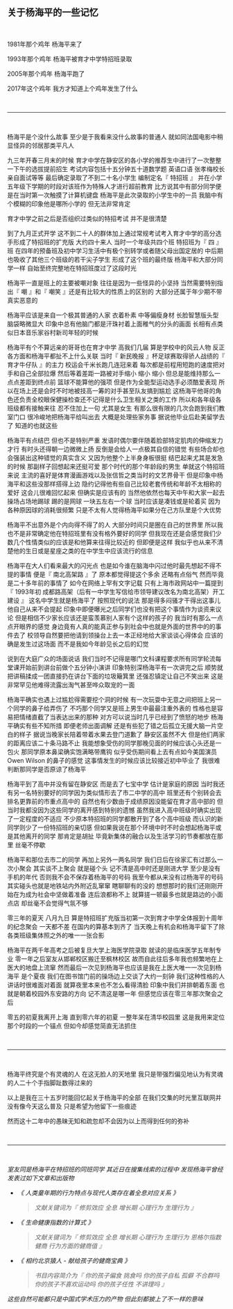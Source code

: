 ## 关于杨海平的一些记忆

<br />

1981年那个鸡年 杨海平来了

1993年那个鸡年 杨海平被育才中学特招班录取

2005年那个鸡年 杨海平跑了

2017年这个鸡年 我方才知道上个鸡年发生了什么

<br />

* * *

<br />

杨海平是个没什么故事 至少是于我看来没什么故事的普通人 就如同法国电影中稍显怪异的邻居那类平凡人

九三年开春三月末的时候 育才中学在静安区的各小学的推荐生中进行了一次整整一下午的选拔提前招生 考试内容包括十五分钟五十道数学题 英语口语 张孝梅校长亲自面试等等 最后确定录取了不到二十名小学生 编制定名『 特招班 』 并在小学五年级下学期的时段对该班作为特殊人才进行超前教育 比方说其中有部分同学便是在当时第一次触摸了计算机键盘 杨海平是此次录取的小学生中的一员 我脑中有个模糊的印象他是哪所小学的 但无法非常肯定

育才中学之前之后是否组织过类似的特招考试 并不是很清楚

到了九月正式开学 这不到二十人的群体加上通过常规考试考入育才中学的高分选手形成了特招班的扩充版 大约四十来人 当时一个年级共四个班 特招班为『 四 』班 在四年的预备班及初中学习生活中有极个别转学或者随父母出国定居的 中后期也吸收了其他三个班级的若干尖子学生 形成了这个班的最终版 杨海平和大部分同学一样 自始至终完整地在特招班度过了这段时光

杨海平一直是班上的主要被嘲对象 往往是因为一些怪异的小坚持 当然需要特别指出『 嘲 』和『 嘲笑 』还是有比较大的性质上的区别的 大部分还属于年少期不带真实恶意的

杨海平应该是来自一个极其普通的人家 衣着朴素 中等偏瘦身材 长脸智慧版头型 脑袋略微显大 印象中总有他脑门都是汗珠衬着上面稚气的分头的画面 长相有点类似日本音乐家谷村新司年轻的时候

杨海平有个不算远亲的哥哥也在育才中学 高我们几届 算是学校中的风云人物 反正各方面和杨海平都扯不上什么关联 当时『 新民晚报 』杯足球赛取得骄人战绩的『 育才牛仔队 』的主力 校运会千米长跑几连冠来着 每次都是前程用短跑的速度把对手和自己全部拉爆 然后等着差距一路被对手缩小 缩小 缩小 但总是能维持那么一点点差距到终点前 篮球不能算他的强项 但是作为全能型运动选手必须酷爱表现 所以在场上还是会时不时地被技高一筹的对手甚至队友搞到尴尬 这杨海平他哥的角色还负责全校眼保健操检查还不记得是什么卫生相关之类的工作 所以和各年级各班级都有接触来往 忍不住加上一句 尤其是女生 有那么很有限的几次会跑到我们教室门口 很冷峻地把杨海平给叫出去 大概是处理些家务事 据说他毕业后赴美留学去了 知道的也就这些

杨海平有点结巴 但也不是特别严重 发语时偶尔要伴随着脸部特定肌肉的伸缩发力才行 有时头还得朝一边微微上扬 反倒是会给人一点极其自信的错觉 有些场合却也会强装出这种错觉的真实含义 又因为他整个上半身身板很挺 结巴起来尤其是发急的时候 那副样子回想起来还挺可爱 那个时代的那个年龄段的男生 单就这个特招班来说 主流的喜好是体育漫画游戏以及张信哲之类当时的文艺界骨干 但是印象中杨海平和这些没那样搭得上边 隐约记得他有些自己比较老套传统和年龄不太相称的爱好 这会儿很难回忆起来 但确实是应该有的 当然他依然也每天中午和大家一起去操场占场地踢球 踢的是网球 一块五左右一个球 当时应该是凑钱或是轮着买 因为各种原因球的消耗很频繁 只是不太有人觉得杨海平如果分在己方队里是个大优势 

杨海平不出意外是个内向得不得了的人 大部分时间只是圈在自己的世界里 所以我也不是非常确定他在特招班里有没有格外要好的同学 但我现在还是会感觉我们少数几个性情类似的应该是和他算来往得比较近的 但即便是这样 我似乎也从来不清楚他的生日或是星座之类的在中学生中应该流行的信息

杨海平在大人们看来最大的闪光点 也是如今谁在脑海中闪过他时最先想起不得不提的事情 便是『 南北高架路 』了 原本都觉得提这个多余 还略有点俗气 然而毕竟是二十多年前的事情了 如今在网络上罕有文字记载 只有上海市政网站中一篇提到『 1993年初 成都路高架（后有一中学生写信给市领导建议改名为南北高架）开工建设 』 这名中学生就是杨海平了 按照现代的说法 那是得多闷骚才干得出这事儿 他自己从来不会提起 印象中即便曝光之后同学们也没有把这个事情作为谈资来议论 但是相信不少家长应该还是蛮羡慕别人家有个这样的孩子的 我当时有那么一点点开眼界的感觉 身边竟有人真的能真正参与到社会中也就是外面的世界中的的事件去了 校领导自然要把他请到领操台上去一本正经地给大家谈谈心得体会 应该的确是发生过这场面 而不是我如今年龄见长之后的幻觉

说到在大庭广众的场面说话 我们当时不记得是哪门文科课程要求所有同学轮流每堂课开始前到讲台前做个五分钟小演讲 印象特别深杨海平有一次讲完之后 顺势就把讲稿揉成一团直接扔在讲台下面的垃圾簸箕里 还强忍镇定让自己不笑出来 这是非常罕见他难得流露出淘气甚至哗众取宠的一面

杨海平确实也遇上过尴尬得需要挖个洞的时候 有一次玩耍中无意之间把班上另一个同学的鼻子给弄伤了 不巧那个同学又是班上男生中最最注重外表的 性格也是容易把情绪直截了当表达出来的那种 对方可以说当时几乎已经到了愤怒的地步 杨海平确实有些不知所措 即便老师出面调解 还是有些犯了错之后孤立无援大脑一片空白的样子 据说当晚家长陪着带着水果去登门道歉了 静安区虽然不大 但是他们两家的距离应该二十条马路不止 我能想象受伤的同学那晚见面的时候应该心头还是一包火 那同学原本鼻梁确实饱满略带鹰钩 似乎受伤期间看上去有点如今美国演员 Owen Wilson 的鼻子的感觉 这事情发生的时候应该比较接近初中毕业了 我很难判断那同学是否原谅了杨海平

杨海平到了高中并没有留在静安区 而是去了七宝中学 估计是家庭的原因 当时我还有另一名特别要好的同学因为类似情形去了市二中学的高中 班里还有个别转会去排名更靠前的市重点高中的 自然也有少数由于成绩原因没能留在育才高中部的 但当时我都没因为这些同学的离开感到特别的遗憾 虽然我进入高中班级时确实出现了一定程度的不适应 不少原本特招班的同学都散开到了各个高中班级 而认识的新同学则少了一份特招班的亲切感 但如果我说在那个环境中时不时会想起杨海平或是其他离开的同学 那肯定是胡扯 毕竟新集体的融合以及生活学习的节奏都放在那里 丝毫不停歇

杨海平和那位去市二的同学 再加上另外一两名同学 我们日后在徐家汇有过那么一次小聚会 其实谈不上聚会 就是碰个头 记不清是高中时还是刚进大学 至少是没有手机的年代 否则我不会不保存着杨海平的号码 我至今都从来没有过杨海平的号码 其实碰头也就是地铁站内外附近乱窜窜 瞎聊聊有的没的 想想那时的我们还刚刚开始在为成为社会中坚做着准备 连后浪都称不上 就算搓一顿最多也就是路边的小面点店 却丝毫不会觉得气氛不够

零三年的夏天 八月九日 算是特招班扩充版当初第一次到育才中学全体报到十周年的纪念聚会 一天都不差 在国内的算基本到齐了 当天晚上有机会和杨海平留下了除各类班级集体照之外的唯一一张合影

杨海平在两千年高考之后被复旦大学上海医学院录取 就读的是临床医学五年制专业 零一年之后室友从邯郸校区搬迁至枫林校区 故而自此往后多年我也频繁地在上医大的地盘上流窜 然而最后一次见到杨海平也应该是我在上医大唯一一次见到杨海平 是个夏夜 我们在图书馆门前的操场边上交谈了大约一刻钟 我们这种性格的人讲话时很难面对着面 就算夜里本来也不怎么看得清脸 印象中我们并排朝着东面 也就是朝着校园外东安路的方向 记不清这是哪一年 但感觉应该在零三年那次聚会之后

零五的初夏我离开上海 直到零六年的初夏 一整年呆在清华校园里 这是我用来定位那个时段的一个锚点 但如今却感觉简直无法抓住

<br />

* * *

<br />
 
杨海平终究是个有灵魂的人 在这无脸人的天地里 我只是带强烈偏见地认为有灵魂的人二十个手指脚趾数得过来的

以上是我在三十五岁时能回忆起关于杨海平的全部 在我们交集的时光里互联网并没有像今天这么普及 只是希望为他留下一些痕迹

然而这十二年中的愚昧无知和疏忽却不会因为以上而得到任何的弥补

<br />

* * *

<br />

_室友同是杨海平在特招班的同班同学 其近日在搜集线索的过程中 发现杨海平曾经发表过如下文章和出版物_

* _《 人类童年期的行为特点与现代人类存在着全息对应关系 》_

  > _文献关键词为『 修剪效应 全息 增长期 心理行为 生理行为 』_
* _《 生命健康指数的计算式 》_

  >_文献关键词为『 修剪效应 全息 增长期 心理行为 生理行为 恩格尔指数 健商 行为方面的健商值 』_
* _《 相约北京猿人 - 献给孩子的健商宝典 》_

  > _书目内容简介为『 你的孩子偏食 挑食吗 你的孩子自私 孤僻 不合群吗 你的孩子不喜欢运动吗 你的孩子任性 不讲理吗 』_

_这些自然可能都只是中国式学术压力的产物 但此刻都披上了不一样的意味_
